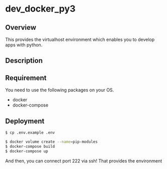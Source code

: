 # dev_docker_py3

## Overview

This provides the virtualhost environment which enables you to develop apps with python.

## Description

## Requirement

You need to use the following packages on your OS.

- docker
- docker-compose

## Deployment

```bash
$ cp .env.example .env

$ docker volume create --name=pip-modules
$ docker-compose build
$ docker-compose up
```

And then, you can connect port 222 via ssh!
That provides the environment

